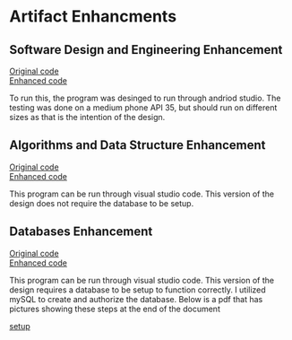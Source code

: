 # Artifact Enhancments
## Software Design and Engineering Enhancement
[Original code](https://github.com/HolladaB/CS499/blob/f706d20e83d0c8b55035e539324da4567f04b534/originals/CS340/Original2.zip) <br>
[Enhanced code](https://github.com/HolladaB/CS499/blob/73023debf4ab2112c372a3e8f22947a27a1d8990/enhancements/Artifact1.zip)

To run this, the program was desinged to run through andriod studio. The testing was done on a medium phone API 35, but should run on different sizes as that is the intention of the design. 

## Algorithms and Data Structure Enhancement
[Original code](https://github.com/HolladaB/CS499/blob/cb16fe79d310f0dde6e5f235c76ea15fea33022c/originals/CS360/original.zip) <br>
[Enhanced code](https://github.com/HolladaB/CS499/blob/2346bf0c8f71c6d2fabe7f6b454a7c854e069e63/enhancements/Artifact2.zip)

This program can be run through visual studio code. This version of the design does not require the database to be setup. 

## Databases Enhancement
[Original code](https://github.com/HolladaB/CS499/blob/cb16fe79d310f0dde6e5f235c76ea15fea33022c/originals/CS360/original.zip) <br>
[Enhanced code](https://github.com/HolladaB/CS499/blob/1329b74af3d062c8dd357edd04d3cf9b57d15660/enhancements/Artifact3.zip)

This program can be run through visual studio code. This version of the design requires a database to be setup to function correctly. I utilized mySQL to create and authorize the database. Below is a pdf that has pictures showing these steps at the end of the document

[setup](https://github.com/HolladaB/CS499/blob/192232233a971b878035ea44accbfe38ca81b71c/Narratives/CS499Milestone4-Hollada.pdf)
